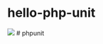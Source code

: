 # hello-php-unit
<img src="https://travis-ci.org/rakeshf/hello-php-unit.svg?branch=master"/>
# phpunit
